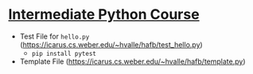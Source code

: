 # [Intermediate Python Course](https://github.com/hugo-wsu/python-hafb)

* Test File for `hello.py` (https://icarus.cs.weber.edu/~hvalle/hafb/test_hello.py)
    * `pip install pytest`
* Template File (https://icarus.cs.weber.edu/~hvalle/hafb/template.py)


